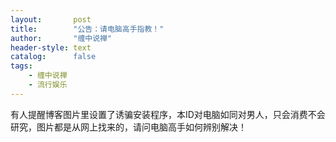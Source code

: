```yaml
---
layout:       post
title:        "公告：请电脑高手指教！"
author:       "缠中说禅"
header-style: text
catalog:      false
tags:
    - 缠中说禅
    - 流行娱乐
---
```


有人提醒博客图片里设置了诱骗安装程序，本ID对电脑如同对男人，只会消费不会研究，图片都是从网上找来的，请问电脑高手如何辨别解决！
